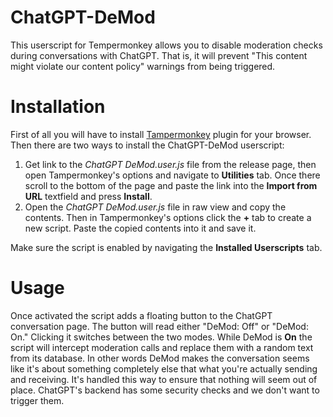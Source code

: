 # ChatGPT-DeMod
This userscript for Tempermonkey allows you to disable moderation checks during conversations with ChatGPT. That is, it will prevent "This content might violate our content policy" warnings from being triggered.

# Installation
First of all you will have to install [Tampermonkey](https://www.tampermonkey.net) plugin for your browser. Then there are two ways to install the ChatGPT-DeMod userscript:  
1. Get link to the *ChatGPT DeMod.user.js* file from the release page, then open Tampermonkey's options and navigate to **Utilities** tab. Once there scroll to the bottom of the page and paste the link into the **Import from URL** textfield and press **Install**.
2. Open the *ChatGPT DeMod.user.js* file in raw view and copy the contents. Then in Tampermonkey's options click the **+** tab to create a new script. Paste the copied contents into it and save it.

Make sure the script is enabled by navigating the **Installed Userscripts** tab.

# Usage
Once activated the script adds a floating button to the ChatGPT conversation page.
The button will read either "DeMod: Off" or "DeMod: On." Clicking it switches between the two modes. While DeMod is **On** the script will intercept moderation calls and replace them with a random text from its database.
In other words DeMod makes the conversation seems like it's about something completely else that what you're actually sending and receiving.
It's handled this way to ensure that nothing will seem out of place. ChatGPT's backend has some security checks and we don't want to trigger them.
